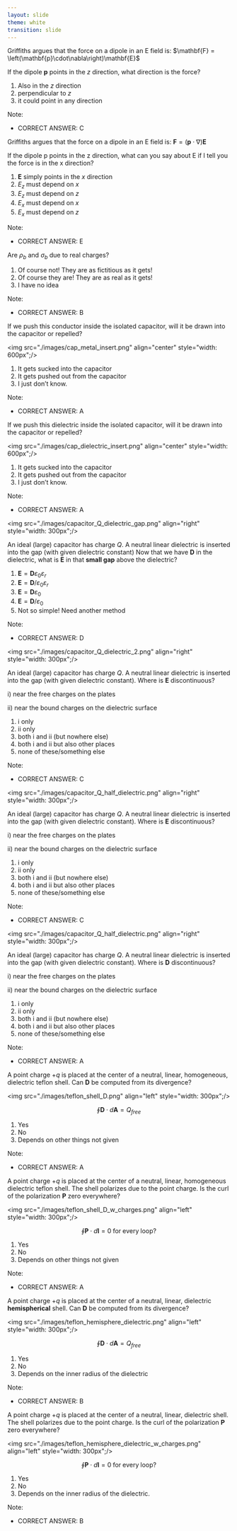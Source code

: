 ```yaml
---
layout: slide
theme: white
transition: slide
---
```


<section data-markdown>
Griffiths argues that the force on a dipole in an E field is:  $\mathbf{F} = \left(\mathbf{p}\cdot\nabla\right)\mathbf{E}$

If the dipole $\mathbf{p}$ points in the $z$ direction, what direction is the force?

1. Also in the $z$ direction
2. perpendicular to $z$
3. it could point in any direction

Note:
* CORRECT ANSWER: C


</section>

<section data-markdown>

Griffiths argues that the force on a dipole in an E field is:  $\mathbf{F} = \left(\mathbf{p}\cdot\nabla\right)\mathbf{E}$

If the dipole p points in the z direction, what can you say about E if I tell you the force is in the x direction?

1. $\mathbf{E}$ simply points in the $x$ direction
2. $E_z$ must depend on $x$
3. $E_z$ must depend on $z$
4. $E_x$ must depend on $x$
5. $E_x$ must depend on $z$

Note:
* CORRECT ANSWER: E

</section>

<section data-markdown>

Are $\rho_b$ and $\sigma_b$ due to real charges?

1. Of course not! They are as fictitious as it gets!
2. Of course they are!  They are as real as it gets!
3. I have no idea  


Note:
* CORRECT ANSWER: B
</section>

<section data-markdown>

If we push this conductor inside the isolated capacitor, will it be drawn into the capacitor or repelled?

<img src="./images/cap_metal_insert.png" align="center" style="width: 600px";/>


1. It gets sucked into the capacitor
2. It gets pushed out from the capacitor
3. I just don’t know.

Note:
* CORRECT ANSWER: A

</section>

<section data-markdown>

If we push this dielectric inside the isolated capacitor, will it be drawn into the capacitor or repelled?

<img src="./images/cap_dielectric_insert.png" align="center" style="width: 600px";/>


1. It gets sucked into the capacitor
2. It gets pushed out from the capacitor
3. I just don’t know.

Note:
* CORRECT ANSWER: A

</section>

<section data-markdown>

<img src="./images/capacitor_Q_dielectric_gap.png" align="right" style="width: 300px";/>


An  ideal (large) capacitor has charge $Q$. A neutral linear dielectric is inserted into the gap (with given dielectric constant)
Now that we have $\mathbf{D}$ in the dielectric, what is $\mathbf{E}$ in that **small gap** above the dielectric?



1. $\mathbf{E} = \mathbf{D} \varepsilon_0 \varepsilon_r$
2. $\mathbf{E} = \mathbf{D}/\varepsilon_0 \varepsilon_r$
3. $\mathbf{E} = \mathbf{D} \varepsilon_0$
4. $\mathbf{E} = \mathbf{D}/\varepsilon_0$
5. Not so simple! Need another method


Note:
* CORRECT ANSWER: D

</section>

<section data-markdown>

<img src="./images/capacitor_Q_dielectric_2.png" align="right" style="width: 300px";/>


An  ideal (large) capacitor has charge $Q$. A neutral linear dielectric is inserted into the gap (with given dielectric constant). Where is $\mathbf{E}$ discontinuous?

i) near the free charges on the plates

ii) near the bound charges on the dielectric surface

1. i only
2. ii only
3. both i and ii (but nowhere else)
4. both i and ii but also other places
5. none of these/something else

Note:
* CORRECT ANSWER: C

</section>

<section data-markdown>

<img src="./images/capacitor_Q_half_dielectric.png" align="right" style="width: 300px";/>


An ideal (large) capacitor has charge $Q$. A neutral linear dielectric is inserted into the gap (with given dielectric constant). Where is $\mathbf{E}$ discontinuous?

i) near the free charges on the plates

ii) near the bound charges on the dielectric surface

1. i only
2. ii only
3. both i and ii (but nowhere else)
4. both i and ii but also other places
5. none of these/something else

Note:
* CORRECT ANSWER: C

</section>

<section data-markdown>

<img src="./images/capacitor_Q_half_dielectric.png" align="right" style="width: 300px";/>


An ideal (large) capacitor has charge $Q$. A neutral linear dielectric is inserted into the gap (with given dielectric constant). Where is $\mathbf{D}$ discontinuous?

i) near the free charges on the plates

ii) near the bound charges on the dielectric surface

1. i only
2. ii only
3. both i and ii (but nowhere else)
4. both i and ii but also other places
5. none of these/something else

Note:
* CORRECT ANSWER: A

</section>

<section data-markdown>

A point charge $+q$ is placed at the center of a neutral, linear, homogeneous, dielectric teflon shell. Can $\mathbf{D}$ be computed from its divergence?

<img src="./images/teflon_shell_D.png" align="left" style="width: 300px";/>

$$\oint \mathbf{D} \cdot d\mathbf{A} = Q_{free}$$

1. Yes
2. No
3. Depends on other things not given

Note:
* CORRECT ANSWER: A

</section>

<section data-markdown>

A point charge $+q$ is placed at the center of a neutral, linear, homogeneous dielectric teflon shell. The shell polarizes due to the point charge. Is the curl of the polarization $\mathbf{P}$ zero everywhere?

<img src="./images/teflon_shell_D_w_charges.png" align="left" style="width: 300px";/>


$$\oint \mathbf{P} \cdot d\mathbf{l} = 0\;\mathrm{for}\;\mathrm{every}\;\mathrm{loop?}$$

1. Yes
2. No
3. Depends on other things not given

Note:
* CORRECT ANSWER: A
</section>

<section data-markdown>

A point charge $+q$ is placed at the center of a neutral, linear, dielectric **hemispherical** shell. Can $\mathbf{D}$ be computed from its divergence?

<img src="./images/teflon_hemisphere_dielectric.png" align="left" style="width: 300px";/>


$$\oint \mathbf{D} \cdot d\mathbf{A} = Q_{free}$$

1. Yes
2. No
3. Depends on the inner radius of the dielectric

Note:
* CORRECT ANSWER: B

</section>

<section data-markdown>

A point charge $+q$ is placed at the center of a neutral, linear, dielectric shell.  The shell polarizes due to the point charge. Is the curl of the polarization $\mathbf{P}$ zero everywhere?

<img src="./images/teflon_hemisphere_dielectric_w_charges.png" align="left" style="width: 300px";/>

$$\oint \mathbf{P} \cdot d\mathbf{l} = 0\;\mathrm{for}\;\mathrm{every}\;\mathrm{loop?}$$

1. Yes
2. No
3. Depends on the inner radius of the dielectric.

Note:
* CORRECT ANSWER: B
</section>
